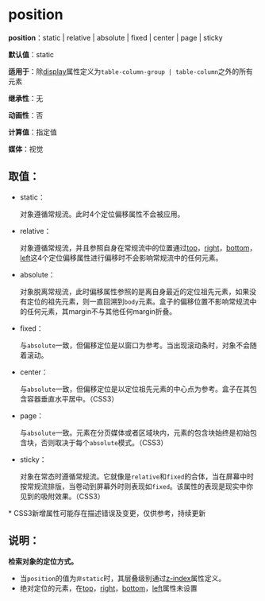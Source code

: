 # position

**position**：static | relative |  absolute | fixed | center | page | sticky

**默认值**：static

**适用于**：除[display](../layout/display.htm)属性定义为`table-column-group | table-column`之外的所有元素

**继承性**：无

**动画性**：否

**计算值**：指定值

**媒体**：视觉

## 取值：

- static： 

  对象遵循常规流。此时4个定位偏移属性不会被应用。 

- relative： 

  对象遵循常规流，并且参照自身在常规流中的位置通过[top](top.htm)，[right](right.htm)，[bottom](bottom.htm)，[left](left.htm)这4个定位偏移属性进行偏移时不会影响常规流中的任何元素。 

- absolute： 

  对象脱离常规流，此时偏移属性参照的是离自身最近的定位祖先元素，如果没有定位的祖先元素，则一直回溯到`body`元素。盒子的偏移位置不影响常规流中的任何元素，其margin不与其他任何margin折叠。 

- fixed： 

  与`absolute`一致，但偏移定位是以窗口为参考。当出现滚动条时，对象不会随着滚动。 

- center： 

  与`absolute`一致，但偏移定位是以定位祖先元素的中心点为参考。盒子在其包含容器垂直水平居中。（CSS3） 

- page： 

  与`absolute`一致。元素在分页媒体或者区域块内，元素的包含块始终是初始包含块，否则取决于每个`absolute`模式。（CSS3） 

- sticky： 

  对象在常态时遵循常规流。它就像是`relative`和`fixed`的合体，当在屏幕中时按常规流排版，当卷动到屏幕外时则表现如`fixed`。该属性的表现是现实中你见到的吸附效果。（CSS3） 

\*  CSS3新增属性可能存在描述错误及变更，仅供参考，持续更新

## 说明：

**检索对象的定位方式。**

- 当`position`的值为`非static`时，其层叠级别通过[z-index](z-index.htm)属性定义。 
- 绝对定位的元素，在[top](top.htm)，[right](right.htm)，[bottom](bottom.htm)，[left](left.htm)属性未设置